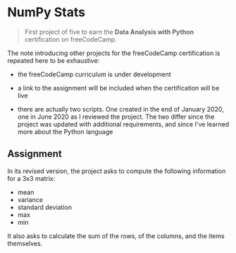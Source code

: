 # NumPy Stats

> First project of five to earn the **Data Analysis with Python** certification on freeCodeCamp.

The note introducing other projects for the freeCodeCamp certification is repeated here to be exhaustive:

- the freeCodeCamp curriculum is under development

- a link to the assignment will be included when the certification will be live

- there are actually two scripts. One created in the end of January 2020, one in June 2020 as I reviewed the project. The two differ since the project was updated with additional requirements, and since I've learned more about the Python language

## Assignment

In its revised version, the project asks to compute the following information for a 3x3 matrix:

- mean
- variance
- standard deviation
- max
- min

It also asks to calculate the sum of the rows, of the columns, and the items themselves.
